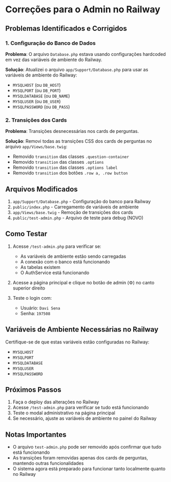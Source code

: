 # Correções para o Admin no Railway

## Problemas Identificados e Corrigidos

### 1. Configuração do Banco de Dados
**Problema**: O arquivo `Database.php` estava usando configurações hardcoded em vez das variáveis de ambiente do Railway.

**Solução**: Atualizei o arquivo `app/Support/Database.php` para usar as variáveis de ambiente do Railway:
- `MYSQLHOST` (ou `DB_HOST`)
- `MYSQLPORT` (ou `DB_PORT`) 
- `MYSQLDATABASE` (ou `DB_NAME`)
- `MYSQLUSER` (ou `DB_USER`)
- `MYSQLPASSWORD` (ou `DB_PASS`)

### 2. Transições dos Cards
**Problema**: Transições desnecessárias nos cards de perguntas.

**Solução**: Removi todas as transições CSS dos cards de perguntas no arquivo `app/Views/base.twig`:
- Removido `transition` das classes `.question-container`
- Removido `transition` das classes `.options`
- Removido `transition` das classes `.options label`
- Removido `transition` dos botões `.row a, .row button`

## Arquivos Modificados

1. `app/Support/Database.php` - Configuração do banco para Railway
2. `public/index.php` - Carregamento de variáveis de ambiente
3. `app/Views/base.twig` - Remoção de transições dos cards
4. `public/test-admin.php` - Arquivo de teste para debug (NOVO)

## Como Testar

1. Acesse `/test-admin.php` para verificar se:
   - As variáveis de ambiente estão sendo carregadas
   - A conexão com o banco está funcionando
   - As tabelas existem
   - O AuthService está funcionando

2. Acesse a página principal e clique no botão de admin (⚙️) no canto superior direito

3. Teste o login com:
   - Usuário: `Davi Sena`
   - Senha: `197508`

## Variáveis de Ambiente Necessárias no Railway

Certifique-se de que estas variáveis estão configuradas no Railway:
- `MYSQLHOST`
- `MYSQLPORT` 
- `MYSQLDATABASE`
- `MYSQLUSER`
- `MYSQLPASSWORD`

## Próximos Passos

1. Faça o deploy das alterações no Railway
2. Acesse `/test-admin.php` para verificar se tudo está funcionando
3. Teste o modal administrativo na página principal
4. Se necessário, ajuste as variáveis de ambiente no painel do Railway

## Notas Importantes

- O arquivo `test-admin.php` pode ser removido após confirmar que tudo está funcionando
- As transições foram removidas apenas dos cards de perguntas, mantendo outras funcionalidades
- O sistema agora está preparado para funcionar tanto localmente quanto no Railway
